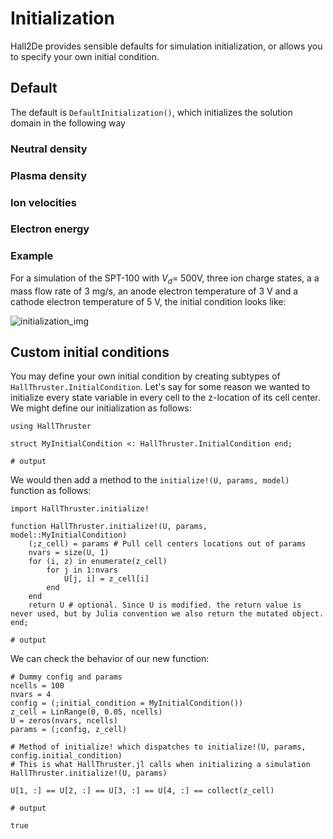 # Initialization

Hall2De provides sensible defaults for simulation initialization, or allows you to specify your own initial condition.

## Default

The default is `DefaultInitialization()`, which initializes the solution domain in the following way

### Neutral density



### Plasma density



### Ion velocities



### Electron energy



### Example



For  a simulation of the SPT-100 with $V_d$= 500V, three ion charge states, a a mass flow rate of 3 mg/s, an anode electron temperature of 3 V and a cathode electron temperature of 5 V, the initial condition looks like:

![initialization_img](./assets/initialization.svg)

## Custom initial conditions

You may define your own initial condition by creating subtypes of `HallThruster.InitialCondition`. Let's say for some reason we wanted to initialize every state variable in every cell to the z-location of its cell center. We might define our initialization as follows:

```jldoctest initialization; output=false
using HallThruster

struct MyInitialCondition <: HallThruster.InitialCondition end;

# output

```

We would then add a method to the `initialize!(U, params, model)` function as follows:

```jldoctest initialization; output=false
import HallThruster.initialize!

function HallThruster.initialize!(U, params, model::MyInitialCondition)
	(;z_cell) = params # Pull cell centers locations out of params
    nvars = size(U, 1)
    for (i, z) in enumerate(z_cell)
       	for j in 1:nvars
           	U[j, i] = z_cell[i]
        end
    end
    return U # optional. Since U is modified. the return value is never used, but by Julia convention we also return the mutated object.
end;

# output

```

We can check the behavior of our new function:

```jldoctest initialization
# Dummy config and params
ncells = 100
nvars = 4
config = (;initial_condition = MyInitialCondition())
z_cell = LinRange(0, 0.05, ncells)
U = zeros(nvars, ncells)
params = (;config, z_cell)

# Method of initialize! which dispatches to initialize!(U, params, config.initial_condition)
# This is what HallThruster.jl calls when initializing a simulation
HallThruster.initialize!(U, params)

U[1, :] == U[2, :] == U[3, :] == U[4, :] == collect(z_cell)

# output

true
```

